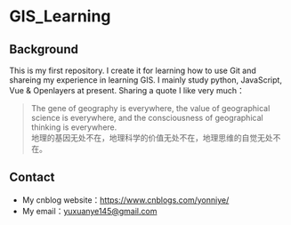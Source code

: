 # GIS_Learning
## Background
This is my first repository. I create it for learning how to use Git and shareing my experience in learning GIS.
I mainly study python, JavaScript, Vue & Openlayers at present.
Sharing a quote I like very much：
> The gene of geography is everywhere, the value of geographical science is everywhere, and the consciousness of geographical thinking is everywhere.<br>
> 地理的基因无处不在，地理科学的价值无处不在，地理思维的自觉无处不在。

## Contact
- My cnblog website：https://www.cnblogs.com/yonniye/
- My email：yuxuanye145@gmail.com

